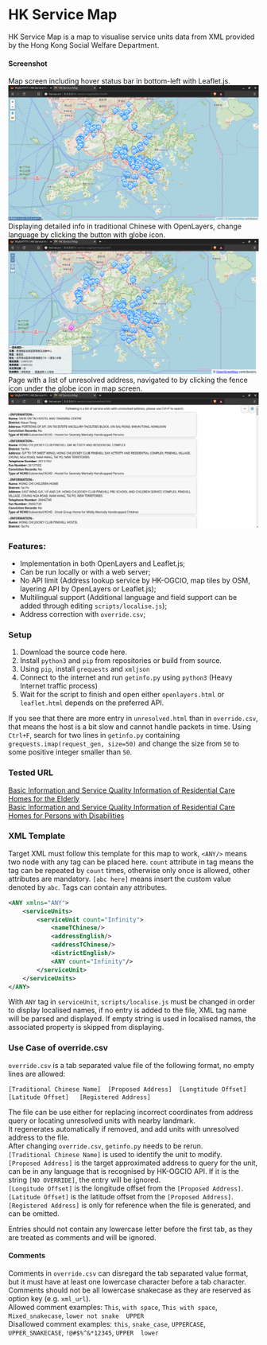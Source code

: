 # HK Service Map
HK Service Map is a map to visualise service units data from XML provided by the Hong Kong Social Welfare Department.
#### Screenshot
Map screen including hover status bar in bottom-left with Leaflet.js.  
![Example Hover Screenshot](screenshot-hover.png "Example Hover Screenshot")  
Displaying detailed info in traditional Chinese with OpenLayers, change language by clicking the button with globe icon.  
![Example Info Screenshot](screenshot-info.png "Example Info Screenshot")  
Page with a list of unresolved address, navigated to by clicking the fence icon under the globe icon in map screen.  
![Example Unresolved Screenshot](screenshot-unresolved.png "Example Unresolved Screenshot")  

### Features:
- Implementation in both OpenLayers and Leaflet.js;
- Can be run locally or with a web server;
- No API limit (Address lookup service by HK-OGCIO, map tiles by OSM, layering API by OpenLayers or Leaflet.js);
- Multilingual support (Additional language and field support can be added through editing `scripts/localise.js`);
- Address correction with `override.csv`;

### Setup
1. Download the source code here.
2. Install `python3` and `pip` from repositories or build from source.
3. Using `pip`, install `grequests` and `xmljson`
4. Connect to the internet and run `getinfo.py` using `python3` (Heavy Internet traffic process)
5. Wait for the script to finish and open either `openlayers.html` or `leaflet.html` depends on the preferred API.


If you see that there are more entry in `unresolved.html` than in `override.csv`, that means the host is a bit slow and cannot handle 
packets in time. Using `Ctrl+F`, search for two lines in `getinfo.py` containing `grequests.imap(request_gen, size=50)` and change the 
size from `50` to some positive integer smaller than `50`.

### Tested URL
[Basic Information and Service Quality Information of Residential Care Homes for the Elderly](https://elderlyinfo.swd.gov.hk/sites/ltc-swd/files/rche_rsp_list.xml)  
[Basic Information and Service Quality Information of Residential Care Homes for Persons with Disabilities](https://rchdinfo.swd.gov.hk/sites/rchd-swd/files/rchd_rsp_list.xml)
### XML Template
Target XML must follow this template for this map to work, `<ANY/>` means two node with any tag can be placed here. `count` attribute in tag means the tag can be repeated by `count` times, otherwise only once is allowed, other attributes are mandatory. `[abc here]` means insert the custom value denoted by `abc`. Tags can contain any attributes.
```xml
<ANY xmlns="ANY">
	<serviceUnits>
		<serviceUnit count="Infinity">
			<nameTChinese/>
			<addressEnglish/>
			<addressTChinese/>
			<districtEnglish/>
			<ANY count="Infinity"/>
		</serviceUnit>
	</serviceUnits>
</ANY>
```
With `ANY` tag in `serviceUnit`, `scripts/localise.js` must be changed in order to display localised names, if no entry is added to the file, XML tag name will be parsed and displayed. If empty string is used in localised names, the associated property is skipped from displaying.
### Use Case of override.csv
`override.csv` is a tab separated value file of the following format, no empty lines are allowed:
```
[Traditional Chinese Name]	[Proposed Address]	[Longtitude Offset]	[Latitude Offset]	[Registered Address]
```
The file can be use either for replacing incorrect coordinates from address query or locating unresolved units with nearby landmark.  
It regenerates automatically if removed, and add units with unresolved address to the file.  
After changing `override.csv`, `getinfo.py` needs to be rerun.  
`[Traditional Chinese Name]` is used to identify the unit to modify.  
`[Proposed Address]` is the target approximated address to query for the unit, can be in any language that is recognised by HK-OGCIO API. If it is the string `[NO OVERRIDE]`, the entry will be ignored.  
`[Longitude Offset]` is the longitude offset from the `[Proposed Address]`.  
`[Latitude Offset]` is the latitude offset from the `[Proposed Address]`.  
`[Registered Address]` is only for reference when the file is generated, and can be omitted.  

Entries should not contain any lowercase letter before the first tab, as they are treated as comments and will be ignored.
#### Comments
Comments in `override.csv` can disregard the tab separated value format, but it must have at least one lowercase character before a tab character.  
Comments should not be all lowercase snakecase as they are reserved as option key (e.g. `xml_url`).  
Allowed comment examples: `This`, `with space`, `This with space`, `Mixed_snakecase`, `lower not snake	UPPER`  
Disallowed comment examples: `this`, `snake_case`, `UPPERCASE`, `UPPER_SNAKECASE`, `!@#$%^&*12345`, `UPPER	lower`
